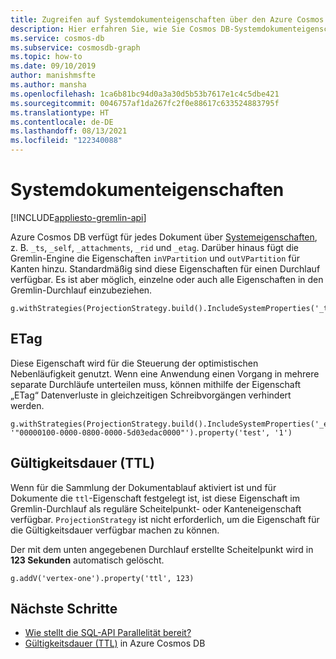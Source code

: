 ```yaml
---
title: Zugreifen auf Systemdokumenteigenschaften über den Azure Cosmos DB-Graph
description: Hier erfahren Sie, wie Sie Cosmos DB-Systemdokumenteigenschaften über die Gremlin-API lesen und schreiben.
ms.service: cosmos-db
ms.subservice: cosmosdb-graph
ms.topic: how-to
ms.date: 09/10/2019
author: manishmsfte
ms.author: mansha
ms.openlocfilehash: 1ca6b81bc94d0a3a30d5b53b7617e1c4c5dbe421
ms.sourcegitcommit: 0046757af1da267fc2f0e88617c633524883795f
ms.translationtype: HT
ms.contentlocale: de-DE
ms.lasthandoff: 08/13/2021
ms.locfileid: "122340088"
---
```

# <a name="system-document-properties"></a>Systemdokumenteigenschaften
[!INCLUDE[appliesto-gremlin-api](../includes/appliesto-gremlin-api.md)]

Azure Cosmos DB verfügt für jedes Dokument über [Systemeigenschaften](/rest/api/cosmos-db/databases), z. B. ```_ts```, ```_self```, ```_attachments```, ```_rid``` und ```_etag```. Darüber hinaus fügt die Gremlin-Engine die Eigenschaften ```inVPartition``` und ```outVPartition``` für Kanten hinzu. Standardmäßig sind diese Eigenschaften für einen Durchlauf verfügbar. Es ist aber möglich, einzelne oder auch alle Eigenschaften in den Gremlin-Durchlauf einzubeziehen.

```
g.withStrategies(ProjectionStrategy.build().IncludeSystemProperties('_ts').create())
```

## <a name="e-tag"></a>ETag

Diese Eigenschaft wird für die Steuerung der optimistischen Nebenläufigkeit genutzt. Wenn eine Anwendung einen Vorgang in mehrere separate Durchläufe unterteilen muss, können mithilfe der Eigenschaft „ETag“ Datenverluste in gleichzeitigen Schreibvorgängen verhindert werden.

```
g.withStrategies(ProjectionStrategy.build().IncludeSystemProperties('_etag').create()).V('1').has('_etag', '"00000100-0000-0800-0000-5d03edac0000"').property('test', '1')
```

## <a name="time-to-live-ttl"></a>Gültigkeitsdauer (TTL)

Wenn für die Sammlung der Dokumentablauf aktiviert ist und für Dokumente die ```ttl```-Eigenschaft festgelegt ist, ist diese Eigenschaft im Gremlin-Durchlauf als reguläre Scheitelpunkt- oder Kanteneigenschaft verfügbar. ```ProjectionStrategy``` ist nicht erforderlich, um die Eigenschaft für die Gültigkeitsdauer verfügbar machen zu können.

Der mit dem unten angegebenen Durchlauf erstellte Scheitelpunkt wird in **123 Sekunden** automatisch gelöscht.

```
g.addV('vertex-one').property('ttl', 123)
```

## <a name="next-steps"></a>Nächste Schritte
* [Wie stellt die SQL-API Parallelität bereit?](../faq.yml#how-does-the-sql-api-provide-concurrency-)
* [Gültigkeitsdauer (TTL)](../time-to-live.md) in Azure Cosmos DB

